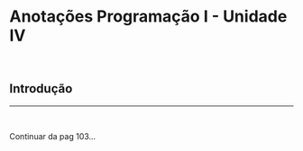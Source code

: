# **Anotações Programação I - Unidade IV**

&nbsp;

## **Introdução**

---

&nbsp;

Continuar da pag 103...